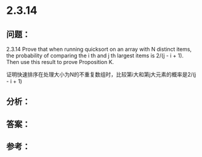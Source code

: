 
# 2.3.14

## 问题：
2.3.14 Prove that when running quicksort on an array with N distinct items, the probability of comparing the i th and j th largest items is 2/(j - i + 1). Then use this result to prove Proposition K.

证明快速排序在处理大小为N的不重复数组时，比较第i大和第j大元素的概率是2/(j - i + 1)

## 分析：


## 答案：


## 参考：

